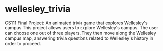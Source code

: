 # wellesley_trivia
CS111 Final Project: An animated trivia game that explores Wellesley's campus
This project allows users to explore Wellesley's campus. The user can choose one out of three players. 
They then move along the Wellesley campus map, answering trivia questions related to Wellesley's history in order to proceed. 
